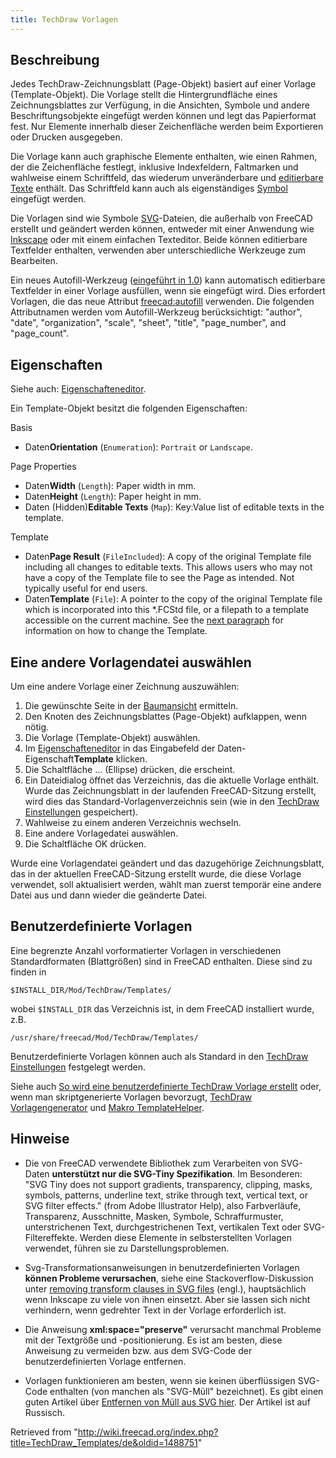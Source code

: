 ```yaml
---
title: TechDraw Vorlagen
---
```

## Beschreibung

Jedes TechDraw-Zeichnungsblatt (Page-Objekt) basiert auf einer Vorlage (Template-Objekt). Die Vorlage stellt die Hintergrundfläche eines Zeichnungsblattes zur Verfügung, in die Ansichten, Symbole und andere Beschriftungsobjekte eingefügt werden können und legt das Papierformat fest. Nur Elemente innerhalb dieser Zeichenfläche werden beim Exportieren oder Drucken ausgegeben.

Die Vorlage kann auch graphische Elemente enthalten, wie einen Rahmen, der die Zeichenfläche festlegt, inklusive Indexfeldern, Faltmarken und wahlweise einem Schriftfeld, das wiederum unveränderbare und [editierbare Texte](/Svg_Namespace/de#freecad:editable "Svg Namespace/de") enthält. Das Schriftfeld kann auch als eigenständiges [Symbol](/TechDraw_Symbol/de "TechDraw Symbol/de") eingefügt werden.

Die Vorlagen sind wie Symbole [SVG](/SVG "SVG")-Dateien, die außerhalb von FreeCAD erstellt und geändert werden können, entweder mit einer Anwendung wie [Inkscape](https://de.wikipedia.org/wiki/Inkscape) oder mit einem einfachen Texteditor. Beide können editierbare Textfelder enthalten, verwenden aber unterschiedliche Werkzeuge zum Bearbeiten.

Ein neues Autofill-Werkzeug ([eingeführt in 1.0](/Release_notes_1.0/de "Release notes 1.0/de")) kann automatisch editierbare Textfelder in einer Vorlage ausfüllen, wenn sie eingefügt wird. Dies erfordert Vorlagen, die das neue Attribut [freecad:autofill](/Svg_Namespace/de#freecad:autofill "Svg Namespace/de") verwenden. Die folgenden Attributnamen werden vom Autofill-Werkzeug berücksichtigt: "author", "date", "organization", "scale", "sheet", "title", "page\_number", and "page\_count".

## Eigenschaften

Siehe auch: [Eigenschafteneditor](/Property_editor/de "Property editor/de").

Ein Template-Objekt besitzt die folgenden Eigenschaften:

Basis

* Daten**Orientation** (`Enumeration`): `Portrait` or `Landscape`.

Page Properties

* Daten**Width** (`Length`): Paper width in mm.
* Daten**Height** (`Length`): Paper height in mm.
* Daten (Hidden)**Editable Texts** (`Map`): Key:Value list of editable texts in the template.

Template

* Daten**Page Result** (`FileIncluded`): A copy of the original Template file including all changes to editable texts. This allows users who may not have a copy of the Template file to see the Page as intended. Not typically useful for end users.
* Daten**Template** (`File`): A pointer to the copy of the original Template file which is incorporated into this \*.FCStd file, or a filepath to a template accessible on the current machine. See the [next paragraph](#Select_a_different_template_file) for information on how to change the Template.

## Eine andere Vorlagendatei auswählen

Um eine andere Vorlage einer Zeichnung auszuwählen:

1. Die gewünschte Seite in der [Baumansicht](/Tree_view/de "Tree view/de") ermitteln.
2. Den Knoten des Zeichnungsblattes (Page-Objekt) aufklappen, wenn nötig.
3. Die Vorlage (Template-Objekt) auswählen.
4. Im [Eigenschafteneditor](/Property_editor "Property editor") in das Eingabefeld der Daten-Eigenschaft**Template** klicken.
5. Die Schaltfläche ... (Ellipse) drücken, die erscheint.
6. Ein Dateidialog öffnet das Verzeichnis, das die aktuelle Vorlage enthält. Wurde das Zeichnungsblatt in der laufenden FreeCAD-Sitzung erstellt, wird dies das Standard-Vorlagenverzeichnis sein (wie in den [TechDraw Einstellungen](/TechDraw_Preferences/de#Dateien "TechDraw Preferences/de") gespeichert).
7. Wahlweise zu einem anderen Verzeichnis wechseln.
8. Eine andere Vorlagedatei auswählen.
9. Die Schaltfläche OK drücken.

Wurde eine Vorlagendatei geändert und das dazugehörige Zeichnungsblatt, das in der aktuellen FreeCAD-Sitzung erstellt wurde, die diese Vorlage verwendet, soll aktualisiert werden, wählt man zuerst temporär eine andere Datei aus und dann wieder die geänderte Datei.

## Benutzerdefinierte Vorlagen

Eine begrenzte Anzahl vorformatierter Vorlagen in verschiedenen Standardformaten (Blattgrößen) sind in FreeCAD enthalten. Diese sind zu finden in

```
$INSTALL_DIR/Mod/TechDraw/Templates/

```

wobei `$INSTALL_DIR` das Verzeichnis ist, in dem FreeCAD installiert wurde, z.B.

```
/usr/share/freecad/Mod/TechDraw/Templates/

```

Benutzerdefinierte Vorlagen können auch als Standard in den [TechDraw Einstellungen](/TechDraw_Preferences/de "TechDraw Preferences/de") festgelegt werden.

Siehe auch [So wird eine benutzerdefinierte TechDraw Vorlage erstellt](/TechDraw_TemplateHowTo/de "TechDraw TemplateHowTo/de") oder, wenn man skriptgenerierte Vorlagen bevorzugt, [TechDraw Vorlagengenerator](/TechDraw_TemplateGenerator/de "TechDraw TemplateGenerator/de") und [Makro TemplateHelper](/Macro_TemplateHelper/de "Macro TemplateHelper/de").

## Hinweise

* Die von FreeCAD verwendete Bibliothek zum Verarbeiten von SVG-Daten **unterstützt nur die SVG-Tiny Spezifikation**. Im Besonderen: "SVG Tiny does not support gradients, transparency, clipping, masks, symbols, patterns, underline text, strike through text, vertical text, or SVG filter effects." (from Adobe Illustrator Help), also Farbverläufe, Transparenz, Ausschnitte, Masken, Symbole, Schraffurmuster, unterstrichenen Text, durchgestrichenen Text, vertikalen Text oder SVG-Filtereffekte. Werden diese Elemente in selbsterstellten Vorlagen verwendet, führen sie zu Darstellungsproblemen.

* Svg-Transformationsanweisungen in benutzerdefinierten Vorlagen **können Probleme verursachen**, siehe eine Stackoverflow-Diskussion unter [removing transform clauses in SVG files](https://stackoverflow.com/questions/13329125/removing-transforms-in-svg-files) (engl.), hauptsächlich wenn Inkscape zu viele von ihnen einsetzt. Aber sie lassen sich nicht verhindern, wenn gedrehter Text in der Vorlage erforderlich ist.

* Die Anweisung **xml:space="preserve"** verursacht manchmal Probleme mit der Textgröße und -positionierung. Es ist am besten, diese Anweisung zu vermeiden bzw. aus dem SVG-Code der benutzerdefinierten Vorlage entfernen.

* Vorlagen funktionieren am besten, wenn sie keinen überflüssigen SVG-Code enthalten (von manchen als "SVG-Müll" bezeichnet). Es gibt einen guten Artikel über [Entfernen von Müll aus SVG hier](https://freecad-gost.ru/news/gost-templates-techdraw-09-01-2020/). Der Artikel ist auf Russisch.

Retrieved from "<http://wiki.freecad.org/index.php?title=TechDraw_Templates/de&oldid=1488751>"